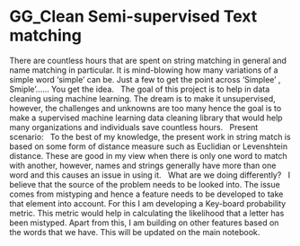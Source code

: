 # GG_Clean Semi-supervised Text matching

There are countless hours that are spent on string matching in general and name matching in particular. It is mind-blowing how many variations of a simple word ‘simple’ can be. Just a few to get the point across ‘Simplee’ , Smiple’…… You get the idea.
 
The goal of this project is to help in data cleaning using machine learning. The dream is to make it unsupervised, however, the challenges and unknowns are too many hence the goal is to make a supervised machine learning data cleaning library that would help many organizations and individuals save countless hours. 
 
Present scenario:
 
To the best of my knowledge, the present work in string match is based on some form of distance measure such as Euclidian or Levenshtein distance. These are good in my view when there is only one word to match with another, however, names and strings generally have more than one word and this causes an issue in using it.
 
What are we doing differently?
 
I believe that the source of the problem needs to be looked into. The issue comes from mistyping and hence a feature needs to be developed to take that element into account. For this I am developing a Key-board probability metric. This metric would help in calculating the likelihood that a letter has been mistyped. Apart from this, I am building on other features based on the words that we have. This will be updated on the main notebook.

